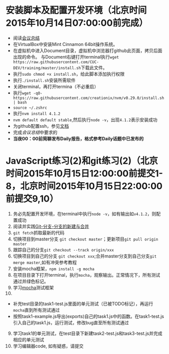 # 安装脚本及配置开发环境（北京时间2015年10月14日07:00:00前完成）
- 阅读[会议总结](http://cuc-dev.github.io/2015/10/12/20151010MeetingSummary/)
- 在VirtualBox中安装Mint Cinnamon 64bit操作系统。
- 在虚拟机中进入Document目录，虚拟机中浏览器打github此页面，拷贝后面出现的命令。 与Document右键打开terminal执行`wget https://raw.githubusercontent.com/CUC-DEV/training/master/install.sh`下载此文件。
- 执行`sudo chmod +x install.sh`，给此脚本添加执行权限
- 执行`./install.sh`安装所需软件
- 关闭terminal，再打开termina（不必重启）
- 执行`wget -qO- https://raw.githubusercontent.com/creationix/nvm/v0.29.0/install.sh | bash`
- `source ~/.zshrc`
- 执行`nvm install 4.1.2`
- `nvm default default stable`,然后执行`node -v`，出现`4.1.2`表示安装成功
- 为github配置ssh，参见[文档](https://help.github.com/articles/generating-ssh-keys/)
- 完成*会议总结*中要求的
- **当夜00：00前简聊发布Daily报告，格式参考Daily话题中已发布的**


# JavaScript练习(2)和git练习(2)（北京时间2015年10月15日12:00:00前提交1-8，北京时间2015年10月15日22:00:00前提交9,10）

1. 务必先配置开发环境，在terminal中执行`node -v`，如有输出如`v4.1.2`，则配置成功
2. 阅读并实践[Git-分支-分支的新建与合并](http://git-scm.com/book/zh/v2/Git-分支-分支的新建与合并)
3. `git fetch`抓取最新的代码
3. 切换项目到master分支 `git checkout master`；更新项目`git pull origin master`
4. 跟踪自己的分支`git checkout --track origin/xxx`
4. 切换项目到自己的分支 `git checkout xxx`;合并master分支到自己分支`git merge master`,如有冲突参考教程
5. 安装mocha框架，`npm install -g mocha`
6. 在项目目录下打开terminal，执行`mocha`，观察输出。正常情况下，所有测试通过并绿色标记。
7. 学习[mocha](http://mochajs.org)测试框架
8. 
 - 补充test目录的task1-test.js里面的单元测试（已被TODO标记），再运行`mocha`直到所有测试通过
 - 按照task1-example.js导出(exports)自己的task1.js中的函数。在task1-test.js引入自己的task1.js，运行测试，修改bug直至所有测试通过
9. 学习task1的单元测试，在test目录下新建task2-test.js和task3-test.js并完成相应的单元测试
10. 学习编辑器code, 如有疑惑，请提交
